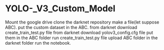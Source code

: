 # YOLO-_V3_Custom_Model
Mount the google drive
clone the darknet repository
make a file(let suppose ABC).
put the custom dataset in the ABC.
from darknet download create_train_test.py file
from darknet download yolov3_config.cfg file
put them in the ABC folder
run create_train_test.py file
upload ABC folder in the darknet folder
run the notebook.
